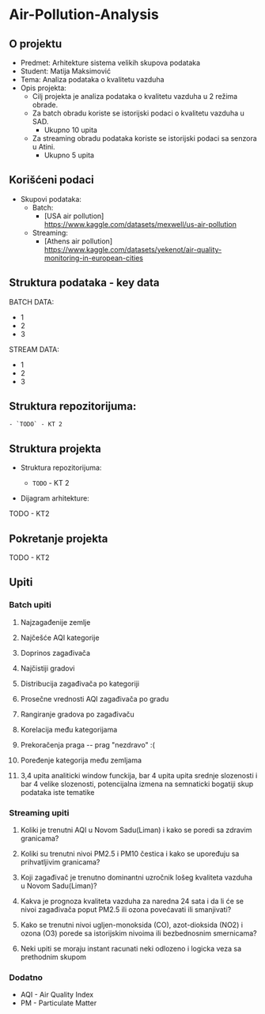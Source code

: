# Air-Pollution-Analysis

## O projektu

- Predmet: Arhitekture sistema velikih skupova podataka
- Student: Matija Maksimović
- Tema: Analiza podataka o kvalitetu vazduha
- Opis projekta:
    - Cilj projekta je analiza podataka o kvalitetu vazduha u 2 režima obrade. 
    - Za batch obradu koriste se istorijski podaci o kvalitetu vazduha u SAD. 
        - Ukupno 10 upita
    - Za streaming obradu podataka koriste se istorijski podaci sa senzora u Atini.
        - Ukupno 5 upita 

## Korišćeni podaci

- Skupovi podataka:
    - Batch:
        - [USA air pollution] https://www.kaggle.com/datasets/mexwell/us-air-pollution
    - Streaming:
        - [Athens air pollution] https://www.kaggle.com/datasets/yekenot/air-quality-monitoring-in-european-cities



## Struktura podataka - key data

BATCH DATA:
- ﻿1 
- 2
- 3

STREAM DATA:
- 1
- 2
- 3


## Struktura repozitorijuma:
    - `TODO` - KT 2


## Struktura projekta

- Struktura repozitorijuma:
    - `TODO` - KT 2


- Dijagram arhitekture:

TODO - KT2

## Pokretanje projekta

TODO - KT2


## Upiti

### Batch upiti

1. Najzagađenije zemlje
2. Najčešće AQI kategorije
3. Doprinos zagađivača
4. Najčistiji gradovi
5. Distribucija zagađivača po kategoriji
6. Prosečne vrednosti AQI zagađivača po gradu
7. Rangiranje gradova po zagađivaču
8. Korelacija među kategorijama
9. Prekoračenja praga -- prag "nezdravo" :(
10. Poređenje kategorija među zemljama

11. 3,4 upita analiticki window funckija, bar 4 upita upita srednje slozenosti i bar 4 velike slozenosti, potencijalna izmena na semnaticki bogatiji skup podataka iste tematike

### Streaming upiti

1. Koliki je trenutni AQI u Novom Sadu(Liman) i kako se poredi sa zdravim granicama?
2. Koliki su trenutni nivoi PM2.5 i PM10 čestica i kako se upoređuju sa prihvatljivim granicama?
3. Koji zagađivač je trenutno dominantni uzročnik lošeg kvaliteta vazduha u Novom Sadu(Liman)?
4. Kakva je prognoza kvaliteta vazduha za naredna 24 sata i da li će se nivoi zagađivača poput PM2.5 ili ozona povećavati ili smanjivati?
5. Kako se trenutni nivoi ugljen-monoksida (CO), azot-dioksida (NO2) i ozona (O3) porede sa istorijskim nivoima ili bezbednosnim smernicama?

6. Neki upiti se moraju instant racunati neki odlozeno i logicka veza sa prethodnim skupom

### Dodatno
- AQI - Air Quality Index
- PM - Particulate Matter
